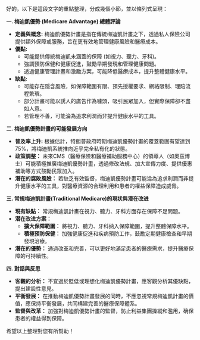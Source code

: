 好的，以下是這段文字的重點整理，分成幾個小節，並以條列式呈現：

**一. 梅迪凱優勢 (Medicare Advantage) 總體評論**

*   **定義與概念:** 梅迪凱優勢計畫是指在傳統梅迪凱計畫之下，透過私人保險公司提供額外保障或服務，旨在更有效地管理健康風險和醫療成本。
*   **優點:** 
    *   可能提供傳統梅迪凱未涵蓋的保障 (如視力、聽力、牙科)。
    *   強調預防保健和健康促進，鼓勵早期發現和管理健康問題。
    *   透過健康管理計畫和激勵方案，可能降低醫療成本，提升整體健康水平。
*   **缺點:**
    *   可能存在隱含風險，如保障範圍有限、預先授權要求、網絡限制、理賠流程繁瑣。
    *   部分計畫可能以誘人的廣告作為噱頭，吸引民眾加入，但實際保障卻不盡如人意。
    *   若管理不善，可能淪為追求利潤而非提升健康水平的工具。

**二. 梅迪凱優勢計畫的可能發展方向**

*   **普及率上升:** 根據估計，特朗普政府時期梅迪凱優勢計畫的覆蓋範圍有望達到75%，將梅迪凱系統推向近乎完全私有化的狀態。
*   **政策調整：** 未來CMS（醫療保險和醫療補助服務中心）的領導人（如奧茲博士）可能積極推廣梅迪凱優勢計畫，透過修改法規、加大宣傳力度、提供優惠補助等方式鼓勵民眾加入。
*   **潛在的腐敗風險：** 若缺乏有效監督，梅迪凱優勢計畫可能淪為追求利潤而非提升健康水平的工具，對醫療資源的合理利用和患者的權益保障造成威脅。

**三. 常規梅迪凱計畫(Traditional Medicare)的現状與潜在改进**

*   **現有缺點：** 常規梅迪凱計畫在視力、聽力、牙科方面存在保障不足問題。
*   **潜在改进方案：**
    *   **擴大保障範圍：** 將視力、聽力、牙科纳入保障範圍，提升整體保障水平。
    *   **積極預防保健：** 加強健康促進和疾病預防工作，鼓勵定期健康檢查和早期發現治療。
*   **潛在的優勢：** 通過改革和完善，可以更好地滿足患者的醫療需求，提升醫療保障的可持續性。

**四. 對話與反思**

*   **客觀的分析：** 不宜過於貶低或理想化梅迪凱優勢計畫，應客觀分析其優缺點，提出建設性意見。
*   **平衡發展：** 在推動梅迪凱優勢計畫發展的同時，不應忽視常規梅迪凱計畫的價值，應保持平衡發展，共同構建完善的醫療保障體系。
*   **監督與改革：** 加強對梅迪凱優勢計畫的監督，防止利益集團操縱和濫用，确保患者的權益得到保障。

希望以上整理對您有所幫助！